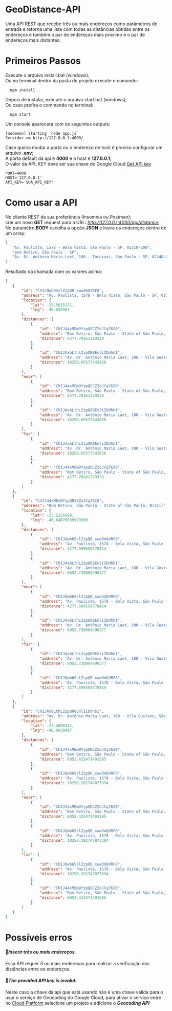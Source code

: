 # GeoDistance-API
 Uma API REST que recebe três ou mais endereços como parâmetros de entrada e retorna uma lista com todas as distâncias obtidas entre os endereços e também o par de endereços mais próximo e o par de endereços mais distantes.

# Primeiros Passos
 Execute o arquivo install.bat (windows);</br>
 Ou no terminal dentro da pasta do projeto execute o comando:
```
  npm install
```

 Depois de instalar, execute o arquivo start.bat (windows);</br>
 Ou caso prefira o commando no terminal:
```
  npm start
```

 Um console aparecerá com os seguintes outputs:
 ```
[nodemon] starting `node app.js`
 Servidor em http://127.0.0.1:4000/
 ```

 Caso queira mudar a porta ou o endereço de host é preciso configurar um arquivo <b>.env</b>;</br>
 A porta default da api é <b>4000</b> e o host é <b>127.0.0.1</b>;</br>
 O valor da API_KEY deve ser sua chave do Google Cloud <a href='https://developers.google.com/maps/documentation/geocoding/get-api-key'>Get API key</a>

 ```
PORT=4000
HOST='127.0.0.1'
API_KEY='SUA_API_KEY'
 ```

# Como usar a API
 No cliente REST da sua preferência (Insomnia ou Postman);</br>
 crie um novo <b>GET</b> request para a URL: <i>http://127.0.0.1:4000/api/distance</i>;</br>
 No paramêtro <b>BODY</b> escolha a opção <b>JSON</b> e insira os endereços dentro de um array:
 ```json
 [
	"Av. Paulista, 1578 - Bela Vista, São Paulo - SP, 01310-200",
	"Bom Retiro, São Paulo - SP",
	"Av. Dr. Antônio Maria Laet, 100 - Tucuruvi, São Paulo - SP, 02240-000"
]
 ```
 Resultado da chamada com os valores acima:
 ```json
 [
	{
		"id": "ChIJQwb6SslZzpQR_xww3mQVRF8",
		"address": "Av. Paulista, 1578 - Bela Vista, São Paulo - SP, 01310-200, Brazil",
		"location": {
			"lat": -23.5615171,
			"lng": -46.655961
		},
		"distances": [
			{
				"id": "ChIJ44xMEm9YzpQRJZZoJCq76I0",
				"address": "Bom Retiro, São Paulo - State of São Paulo, Brazil",
				"distance": 4277.70161219328
			},
			{
				"id": "ChIJAxbLthL2zpQR8EnliIDdhbI",
				"address": "Av. Dr. Antônio Maria Laet, 100 - Vila Gustavo, São Paulo - SP, 02240-000, Brazil",
				"distance": 10250.65577543856
			}
		],
		"near": [
			{
				"id": "ChIJ44xMEm9YzpQRJZZoJCq76I0",
				"address": "Bom Retiro, São Paulo - State of São Paulo, Brazil",
				"distance": 4277.70161219328
			},
			{
				"id": "ChIJAxbLthL2zpQR8EnliIDdhbI",
				"address": "Av. Dr. Antônio Maria Laet, 100 - Vila Gustavo, São Paulo - SP, 02240-000, Brazil",
				"distance": 10250.65577543856
			}
		],
		"far": [
			{
				"id": "ChIJAxbLthL2zpQR8EnliIDdhbI",
				"address": "Av. Dr. Antônio Maria Laet, 100 - Vila Gustavo, São Paulo - SP, 02240-000, Brazil",
				"distance": 10250.65577543856
			},
			{
				"id": "ChIJ44xMEm9YzpQRJZZoJCq76I0",
				"address": "Bom Retiro, São Paulo - State of São Paulo, Brazil",
				"distance": 4277.70161219328
			}
		]
	},
	{
		"id": "ChIJ44xMEm9YzpQRJZZoJCq76I0",
		"address": "Bom Retiro, São Paulo - State of São Paulo, Brazil",
		"location": {
			"lat": -23.5256699,
			"lng": -46.64070599999999
		},
		"distances": [
			{
				"id": "ChIJQwb6SslZzpQR_xww3mQVRF8",
				"address": "Av. Paulista, 1578 - Bela Vista, São Paulo - SP, 01310-200, Brazil",
				"distance": 4277.699550778414
			},
			{
				"id": "ChIJAxbLthL2zpQR8EnliIDdhbI",
				"address": "Av. Dr. Antônio Maria Laet, 100 - Vila Gustavo, São Paulo - SP, 02240-000, Brazil",
				"distance": 6052.730060490377
			}
		],
		"near": [
			{
				"id": "ChIJQwb6SslZzpQR_xww3mQVRF8",
				"address": "Av. Paulista, 1578 - Bela Vista, São Paulo - SP, 01310-200, Brazil",
				"distance": 4277.699550778414
			},
			{
				"id": "ChIJAxbLthL2zpQR8EnliIDdhbI",
				"address": "Av. Dr. Antônio Maria Laet, 100 - Vila Gustavo, São Paulo - SP, 02240-000, Brazil",
				"distance": 6052.730060490377
			}
		],
		"far": [
			{
				"id": "ChIJAxbLthL2zpQR8EnliIDdhbI",
				"address": "Av. Dr. Antônio Maria Laet, 100 - Vila Gustavo, São Paulo - SP, 02240-000, Brazil",
				"distance": 6052.730060490377
			},
			{
				"id": "ChIJQwb6SslZzpQR_xww3mQVRF8",
				"address": "Av. Paulista, 1578 - Bela Vista, São Paulo - SP, 01310-200, Brazil",
				"distance": 4277.699550778414
			}
		]
	},
	{
		"id": "ChIJAxbLthL2zpQR8EnliIDdhbI",
		"address": "Av. Dr. Antônio Maria Laet, 100 - Vila Gustavo, São Paulo - SP, 02240-000, Brazil",
		"location": {
			"lat": -23.4808342,
			"lng": -46.6038497
		},
		"distances": [
			{
				"id": "ChIJ44xMEm9YzpQRJZZoJCq76I0",
				"address": "Bom Retiro, São Paulo - State of São Paulo, Brazil",
				"distance": 6052.422471491585
			},
			{
				"id": "ChIJQwb6SslZzpQR_xww3mQVRF8",
				"address": "Av. Paulista, 1578 - Bela Vista, São Paulo - SP, 01310-200, Brazil",
				"distance": 10250.282747873394
			}
		],
		"near": [
			{
				"id": "ChIJ44xMEm9YzpQRJZZoJCq76I0",
				"address": "Bom Retiro, São Paulo - State of São Paulo, Brazil",
				"distance": 6052.422471491585
			},
			{
				"id": "ChIJQwb6SslZzpQR_xww3mQVRF8",
				"address": "Av. Paulista, 1578 - Bela Vista, São Paulo - SP, 01310-200, Brazil",
				"distance": 10250.282747873394
			}
		],
		"far": [
			{
				"id": "ChIJQwb6SslZzpQR_xww3mQVRF8",
				"address": "Av. Paulista, 1578 - Bela Vista, São Paulo - SP, 01310-200, Brazil",
				"distance": 10250.282747873394
			},
			{
				"id": "ChIJ44xMEm9YzpQRJZZoJCq76I0",
				"address": "Bom Retiro, São Paulo - State of São Paulo, Brazil",
				"distance": 6052.422471491585
			}
		]
	}
]
 ```
 # Possíveis erros
  <h4>🐞<i>Inserir três ou mais endereços.</i></h4>
 Essa API requer 3 ou mais endereços para realizar a verificação das distâncias entre os endereços.</br>
  <h4>🐞<i>The provided API key is invalid.</i></h4>
 Neste caso a chave da api que está usando não é uma chave válida para o usar o serviço de Geocoding do Google Cloud, para ativar o serviço entre no <a href='https://console.cloud.google.com/google/maps-apis/api-list'>Cloud Platform</a> selecione um projeto e adicione o <i><b>Geocoding API</b></i>
